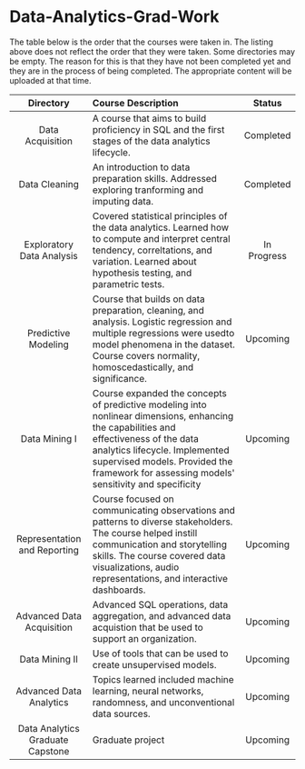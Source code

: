 # Data-Analytics-Grad-Work

The table below is the order that the courses were taken in.  The listing above does not reflect the order that they were taken.  Some directories may be empty.  The reason for this is that they have not been completed yet and they are in the process of being completed.  The appropriate content will be uploaded at that time.

**Directory**|**Course Description**| Status
|:-----:|:-----| :-----: |
Data Acquisition | A course that aims to build proficiency in SQL and the first stages of the data analytics lifecycle.| Completed
Data Cleaning |  An introduction  to data preparation skills.  Addressed exploring tranforming and imputing data.|Completed
Exploratory Data Analysis | Covered statistical principles of the data analytics.  Learned how to compute and interpret central tendency, correltations, and variation. Learned about hypothesis testing, and parametric tests. | In Progress
Predictive Modeling| Course that builds on data preparation, cleaning, and analysis. Logistic regression and multiple regressions were usedto model phenomena in the dataset.  Course covers normality, homoscedastically, and significance.| Upcoming
Data Mining I | Course expanded the concepts of predictive modeling into nonlinear dimensions, enhancing the capabilities and effectiveness of the data analytics lifecycle. Implemented supervised models.  Provided the framework for assessing models' sensitivity and specificity | Upcoming
Representation and Reporting | Course focused  on communicating observations and patterns to diverse stakeholders. The course helped instill communication and storytelling skills. The course covered data visualizations, audio representations, and interactive dashboards.  | Upcoming
Advanced Data Acquisition | Advanced SQL operations, data aggregation, and advanced data acquistion that be used to support an organization. | Upcoming
Data Mining II | Use of tools that can be used to create unsupervised models. | Upcoming
Advanced Data Analytics | Topics learned included machine learning, neural networks, randomness, and unconventional data sources. | Upcoming
Data Analytics Graduate Capstone | Graduate project | Upcoming
